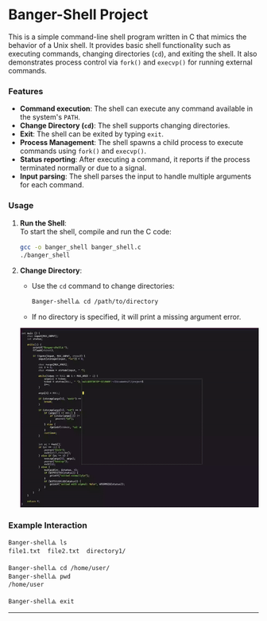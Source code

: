 
# Banger-Shell Project

This is a simple command-line shell program written in C that mimics the behavior of a Unix shell. It provides basic shell functionality such as executing commands, changing directories (`cd`), and exiting the shell. It also demonstrates process control via `fork()` and `execvp()` for running external commands.

### Features

- **Command execution**: The shell can execute any command available in the system's `PATH`.
- **Change Directory (`cd`)**: The shell supports changing directories.
- **Exit**: The shell can be exited by typing `exit`.
- **Process Management**: The shell spawns a child process to execute commands using `fork()` and `execvp()`.
- **Status reporting**: After executing a command, it reports if the process terminated normally or due to a signal.
- **Input parsing**: The shell parses the input to handle multiple arguments for each command.

### Usage

1. **Run the Shell**:  
   To start the shell, compile and run the C code:
   
   ```bash
   gcc -o banger_shell banger_shell.c
   ./banger_shell
   ```

3. **Change Directory**:
   - Use the `cd` command to change directories:
     ```bash
     Banger-shell⟁ cd /path/to/directory
     ```
   - If no directory is specified, it will print a missing argument error.

   ![Shell Animation](shell.gif)

### Example Interaction

```bash
Banger-shell⟁ ls
file1.txt  file2.txt  directory1/

Banger-shell⟁ cd /home/user/
Banger-shell⟁ pwd
/home/user

Banger-shell⟁ exit
```

---

